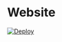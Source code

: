 # Website

[![Deploy](https://github.com/simtownai/website/actions/workflows/build-and-deploy.yml/badge.svg)](https://github.com/simtownai/website/actions/workflows/build-and-deploy.yml)

